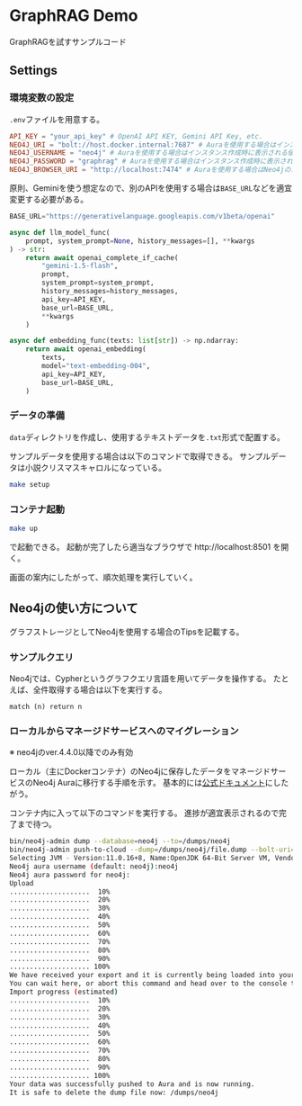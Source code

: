 # GraphRAG Demo

GraphRAGを試すサンプルコード

## Settings

### 環境変数の設定

`.env`ファイルを用意する。

```conf
API_KEY = "your_api_key" # OpenAI API KEY, Gemini API Key, etc.
NEO4J_URI = "bolt://host.docker.internal:7687" # Auraを使用する場合はインスタンス作成時に表示されるURI名をファイルベースストレージを使う場合は空文字
NEO4J_USERNAME = "neo4j" # Auraを使用する場合はインスタンス作成時に表示される値
NEO4J_PASSWORD = "graphrag" # Auraを使用する場合はインスタンス作成時に表示される値
NEO4J_BROWSER_URI = "http://localhost:7474" # Auraを使用する場合はNeo4jのコンソール画面 https://console-preview.neo4j.io/tools/query
```

原則、Geminiを使う想定なので、別のAPIを使用する場合は`BASE_URL`などを適宜変更する必要がある。

```python
BASE_URL="https://generativelanguage.googleapis.com/v1beta/openai"

async def llm_model_func(
    prompt, system_prompt=None, history_messages=[], **kwargs
) -> str:
    return await openai_complete_if_cache(
        "gemini-1.5-flash",
        prompt,
        system_prompt=system_prompt,
        history_messages=history_messages,
        api_key=API_KEY,
        base_url=BASE_URL,
        **kwargs
    )

async def embedding_func(texts: list[str]) -> np.ndarray:
    return await openai_embedding(
        texts,
        model="text-embedding-004",
        api_key=API_KEY,
        base_url=BASE_URL,
    )
```

### データの準備

`data`ディレクトリを作成し、使用するテキストデータを`.txt`形式で配置する。

サンプルデータを使用する場合は以下のコマンドで取得できる。
サンプルデータは小説クリスマスキャロルになっている。
```bash
make setup
```

### コンテナ起動

```bash
make up
```

で起動できる。
起動が完了したら適当なブラウザで http://localhost:8501 を開く。

画面の案内にしたがって、順次処理を実行していく。

## Neo4jの使い方について

グラフストレージとしてNeo4jを使用する場合のTipsを記載する。

### サンプルクエリ

Neo4jでは、Cypherというグラフクエリ言語を用いてデータを操作する。
たとえば、全件取得する場合は以下を実行する。

```cypher
match (n) return n
```

### ローカルからマネージドサービスへのマイグレーション

※ neo4jのver.4.4.0以降でのみ有効

ローカル（主にDockerコンテナ）のNeo4jに保存したデータをマネージドサービスのNeo4j Auraに移行する手順を示す。
基本的には[公式ドキュメント](https://neo4j.com/docs/aura/classic/tutorials/migration/)にしたがう。

コンテナ内に入って以下のコマンドを実行する。
進捗が適宜表示されるので完了まで待つ。

```bash
bin/neo4j-admin dump --database=neo4j --to=/dumps/neo4j
bin/neo4j-admin push-to-cloud --dump=/dumps/neo4j/file.dump --bolt-uri=neo4j+s://xxxxxxxx.databases.neo4j.io --overwrite
Selecting JVM - Version:11.0.16+8, Name:OpenJDK 64-Bit Server VM, Vendor:Oracle Corporation
Neo4j aura username (default: neo4j):neo4j
Neo4j aura password for neo4j:
Upload
....................  10%
....................  20%
....................  30%
....................  40%
....................  50%
....................  60%
....................  70%
....................  80%
....................  90%
.................... 100%
We have received your export and it is currently being loaded into your Aura instance.
You can wait here, or abort this command and head over to the console to be notified of when your database is running.
Import progress (estimated)
....................  10%
....................  20%
....................  30%
....................  40%
....................  50%
....................  60%
....................  70%
....................  80%
....................  90%
.................... 100%
Your data was successfully pushed to Aura and is now running.
It is safe to delete the dump file now: /dumps/neo4j
```
